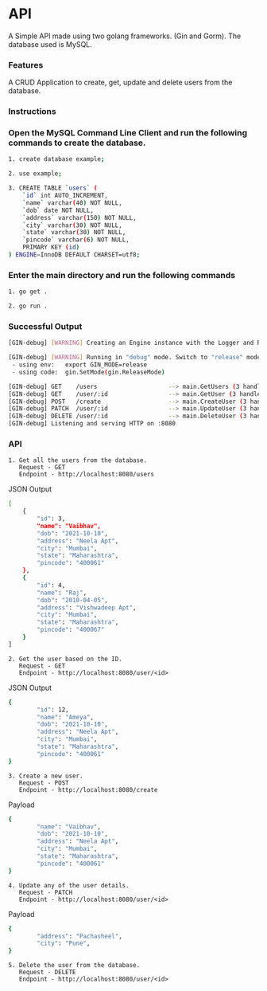 # API
A Simple API made using two golang frameworks. (Gin and Gorm). The database used is MySQL.

### Features
A CRUD Application to create, get, update and delete users from the database.

### Instructions

### Open the MySQL Command Line Client and run the following commands to create the database.

```sh
1. create database example;
```
```sh
2. use example;
```
```sh
3. CREATE TABLE `users` (
	`id` int AUTO_INCREMENT,
	`name` varchar(40) NOT NULL,
	`dob` date NOT NULL,
	`address` varchar(150) NOT NULL,
	`city` varchar(30) NOT NULL,
	`state` varchar(30) NOT NULL,
	`pincode` varchar(6) NOT NULL,
	PRIMARY KEY (id)
) ENGINE=InnoDB DEFAULT CHARSET=utf8;
```

### Enter the main directory and run the following commands

```sh
1. go get .
```
```sh
2. go run .
```

### Successful Output
```sh
[GIN-debug] [WARNING] Creating an Engine instance with the Logger and Recovery middleware already attached.

[GIN-debug] [WARNING] Running in "debug" mode. Switch to "release" mode in production.
 - using env:   export GIN_MODE=release
 - using code:  gin.SetMode(gin.ReleaseMode)

[GIN-debug] GET    /users                    --> main.GetUsers (3 handlers)
[GIN-debug] GET    /user/:id                 --> main.GetUser (3 handlers)
[GIN-debug] POST   /create                   --> main.CreateUser (3 handlers)
[GIN-debug] PATCH  /user/:id                 --> main.UpdateUser (3 handlers)
[GIN-debug] DELETE /user/:id                 --> main.DeleteUser (3 handlers)
[GIN-debug] Listening and serving HTTP on :8080
```

### API
```
1. Get all the users from the database.
   Request - GET
   Endpoint - http://localhost:8080/users
```
JSON Output
```sh
[
    {
        "id": 3,
        "name": "Vaibhav",
        "dob": "2021-10-10",
        "address": "Neela Apt",
        "city": "Mumbai",
        "state": "Maharashtra",
        "pincode": "400061"
    },
    {
        "id": 4,
        "name": "Raj",
        "dob": "2010-04-05",
        "address": "Vishwadeep Apt",
        "city": "Mumbai",
        "state": "Maharashtra",
        "pincode": "400067"
    }
]
```
```
2. Get the user based on the ID.
   Request - GET
   Endpoint - http://localhost:8080/user/<id>
```
JSON Output
```sh
{
        "id": 12,
        "name": "Ameya",
        "dob": "2021-10-10",
        "address": "Neela Apt",
        "city": "Mumbai",
        "state": "Maharashtra",
        "pincode": "400061"
}
```
```
3. Create a new user.
   Request - POST
   Endpoint - http://localhost:8080/create
```
Payload
```sh
{
        "name": "Vaibhav",
        "dob": "2021-10-10",
        "address": "Neela Apt",
        "city": "Mumbai",
        "state": "Maharashtra",
        "pincode": "400061"
}
```
```
4. Update any of the user details.
   Request - PATCH
   Endpoint - http://localhost:8080/user/<id>
```
Payload
```sh
{
        "address": "Pachasheel",
        "city": "Pune",
}
```
```
5. Delete the user from the database.
   Request - DELETE
   Endpoint - http://localhost:8080/user/<id>
```

